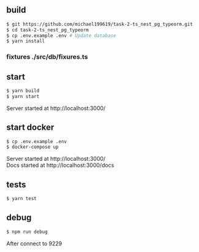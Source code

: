 

## build
```bash
$ git https://github.com/michael199619/task-2-ts_nest_pg_typeorm.git
$ cd task-2-ts_nest_pg_typeorm
$ cp .env.example .env # Update database 
$ yarn install
```

### fixtures ./src/db/fixures.ts

## start

```bash
$ yarn build
$ yarn start 
```
Server started at http://localhost:3000/

## start docker
```bash
$ cp .env.example .env
$ docker-compose up 
```

Server started at http://localhost:3000/ \
Docs started at http://localhost:3000/docs

## tests
```bash
$ yarn test
```

## debug
```bash
$ npm run debug
```

After connect to 9229
